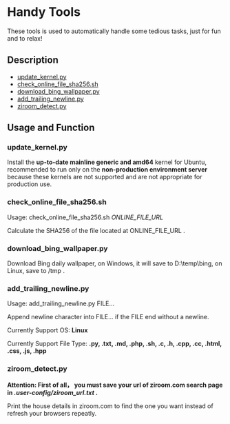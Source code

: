 # Handy Tools

These tools is used to automatically handle some tedious tasks, just for fun and to relax!

## Description

* [update_kernel.py](#update_kernelpy)
* [check_online_file_sha256.sh](#check_online_file_sha256sh)
* [download_bing_wallpaper.py](#download_bing_wallpaperpy)
* [add_trailing_newline.py](#add_trailing_newlinepy)
* [ziroom_detect.py](#ziroom_detectpy)

## Usage and Function

### update_kernel.py

Install the **up-to-date mainline generic and amd64** kernel for Ubuntu, recommended to run only on the **non-production environment server** because these kernels are not supported and are not appropriate for production use.

### check_online_file_sha256.sh

Usage: check_online_file_sha256.sh *ONLINE_FILE_URL*

Calculate the SHA256 of the file located at ONLINE_FILE_URL .

### download_bing_wallpaper.py

Download Bing daily wallpaper, on Windows, it will save to D:\temp\bing, on Linux, save to /tmp .

### add_trailing_newline.py

Usage: add_trailing_newline.py FILE...

Append newline character into FILE... if the FILE end without a newline.

Currently Support OS: **Linux**

Currently Support File Type: **.py, .txt, .md, .php, .sh, .c, .h, .cpp, .cc, .html, .css, .js, .hpp**

### ziroom_detect.py

**Attention: First of all， you must save your url of ziroom.com search page in *.user-config/ziroom_url.txt* .**

Print the house details in ziroom.com to find the one you want instead of refresh your browsers repeatly.
